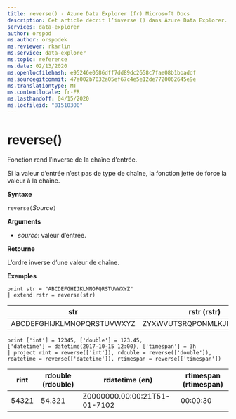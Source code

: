 ```yaml
---
title: reverse() - Azure Data Explorer (fr) Microsoft Docs
description: Cet article décrit l’inverse () dans Azure Data Explorer.
services: data-explorer
author: orspod
ms.author: orspodek
ms.reviewer: rkarlin
ms.service: data-explorer
ms.topic: reference
ms.date: 02/13/2020
ms.openlocfilehash: e95246e0586dff7dd89dc2658c7fae08b1bbaddf
ms.sourcegitcommit: 47a002b7032a05ef67c4e5e12de7720062645e9e
ms.translationtype: MT
ms.contentlocale: fr-FR
ms.lasthandoff: 04/15/2020
ms.locfileid: "81510300"
---
```

# <a name="reverse"></a>reverse()

Fonction rend l’inverse de la chaîne d’entrée.

Si la valeur d’entrée n’est pas de type de chaîne, la fonction jette de force la valeur à la chaîne.

**Syntaxe**

`reverse(`*Source*`)`

**Arguments**

* *source*: valeur d’entrée.  

**Retourne**

L’ordre inverse d’une valeur de chaîne.

**Exemples**

```kusto
print str = "ABCDEFGHIJKLMNOPQRSTUVWXYZ"
| extend rstr = reverse(str)
```

|str|rstr (rstr)|
|---|---|
|ABCDEFGHIJKLMNOPQRSTUVWXYZ|ZYXWVUTSRQPONMLKJIHGFEDCBA|


```kusto
print ['int'] = 12345, ['double'] = 123.45, 
['datetime'] = datetime(2017-10-15 12:00), ['timespan'] = 3h
| project rint = reverse(['int']), rdouble = reverse(['double']), 
rdatetime = reverse(['datetime']), rtimespan = reverse(['timespan'])
```

|rint|rdouble (rdouble)|rdatetime (en)|rtimespan (rtimespan)|
|---|---|---|---|
|54321|54.321|Z0000000.00:00:21T51-01-7102|00:00:30|




 